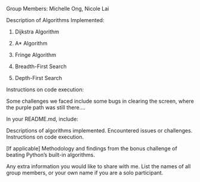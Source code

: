 Group Members: Michelle Ong, Nicole Lai

Description of Algorithms Implemented:

1. Dijkstra Algorithm


2. A* Algorithm


3. Fringe Algorithm


3. Breadth-First Search


4. Depth-First Search


Instructions on code execution:

Some challenges we faced include some bugs in clearing the screen, where the purple path was still there.... 


In your README.md, include:

Descriptions of algorithms implemented.
Encountered issues or challenges.
Instructions on code execution.

[If applicable] Methodology and findings from the bonus challenge of beating Python’s built-in algorithms.

Any extra information you would like to share with me.
List the names of all group members, or your own name if you are a solo participant.